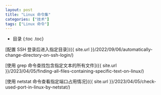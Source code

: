```yaml
---
layout: post
title: "Linux 命令集"
categories: ["技术"]
tags: ["Linux 命令"]
---
```


* 目录
{:toc .toc}

[配置 SSH 登录后进入指定目录]({{ site.url }}/2022/09/06/automatically-change-directory-on-ssh-login/)

[使用 grep 命令查找包含指定文本的所有文件]({{ site.url }}/2023/04/05/finding-all-files-containing-specific-text-on-linux/)

[使用 netstat 命令查看指定端口占用情况]({{ site.url }}/2023/04/05/check-used-port-in-linux-by-netstat/)
